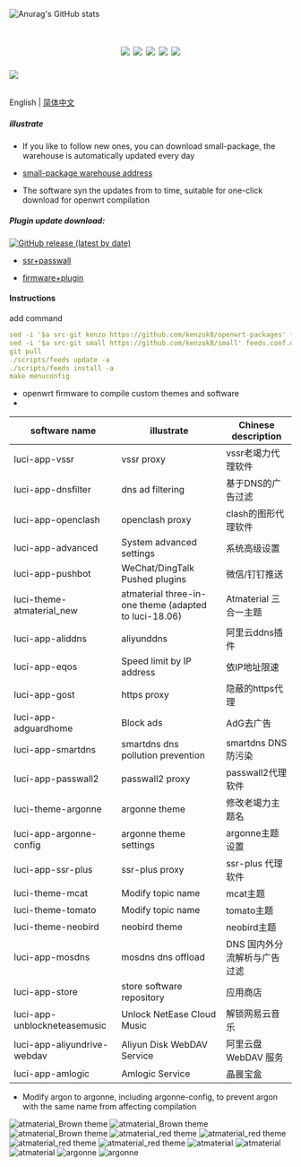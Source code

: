 ![Anurag's GitHub stats](https://github-readme-stats.vercel.app/api?username=kenzok8&show_icons=true&theme=radical)
<div align="center">
<h1 align="center"openwrt-packages</h1>
<img src="https://img.shields.io/github/issues/kenzok8/openwrt-packages?color=green">
<img src="https://img.shields.io/github/stars/kenzok8/openwrt-packages?color=yellow">
<img src="https://img.shields.io/github/forks/kenzok8/openwrt-packages?color=orange">
<img src="https://img.shields.io/github/license/kenzok8/openwrt-packages?color=ff69b4">
<img src="https://img.shields.io/github/languages/code-size/kenzok8/openwrt-packages?color=blueviolet">
</div>

<img src="https://v2.jinrishici.com/one.svg?font-size=24&spacing=2&color=Black">

<br>English | [简体中文](README.md)

##### illustrate

* If you like to follow new ones, you can download small-package, the warehouse is automatically updated every day

* [small-package warehouse address](https://github.com/kenzok8/small-package)

* The software syn the updates from to time, suitable for one-click download for openwrt compilation


##### Plugin update download:

[![GitHub release (latest by date)](https://img.shields.io/github/v/release/kenzok8/compile-package?style=for-the-badge&label=插件更新下载)](https://github.com/kenzok8/compile-package/releases/latest)

+ [ssr+passwall](https://github.com/kenzok8/small)

+ [firmware+plugin](https://op.dllkids.xyz/)

#### Instructions
add command
```yaml
sed -i '$a src-git kenzo https://github.com/kenzok8/openwrt-packages' feeds.conf.default
sed -i '$a src-git small https://github.com/kenzok8/small' feeds.conf.default
git pull
./scripts/feeds update -a
./scripts/feeds install -a
make menuconfig
```

- openwrt firmware to compile custom themes and software
- 
| software name                | illustrate               | Chinese description       |
| -----------------------------|------------------------| ------------|
| luci-app-vssr                | vssr proxy                 | vssr老竭力代理软件        |
| luci-app-dnsfilter           | dns ad filtering            | 基于DNS的广告过滤        |
| luci-app-openclash           | openclash proxy            |  clash的图形代理软件      |
| luci-app-advanced            | System advanced settings               | 系统高级设置        |
| luci-app-pushbot             | WeChat/DingTalk Pushed plugins    |   微信/钉钉推送        |
| luci-theme-atmaterial_new    | atmaterial three-in-one theme (adapted to luci-18.06) | Atmaterial 三合一主题        |
| luci-app-aliddns             | aliyunddns         |   阿里云ddns插件      |
| luci-app-eqos                | Speed ​​limit by IP address       | 依IP地址限速      |
| luci-app-gost                | https proxy      | 隐蔽的https代理   |
| luci-app-adguardhome         | Block ads          |  AdG去广告      |
| luci-app-smartdns            | smartdns dns pollution prevention     |  smartdns DNS防污染       |
| luci-app-passwall2            | passwall2 proxy      | passwall2代理软件        |
| luci-theme-argonne           | argonne theme           | 修改老竭力主题名     |
| luci-app-argonne-config      | argonne theme settings            |  argonne主题设置      |
| luci-app-ssr-plus            | ssr-plus proxy              | ssr-plus 代理软件       |
| luci-theme-mcat              | Modify topic name          |   mcat主题        |
| luci-theme-tomato            | Modify topic name             |  tomato主题        |
| luci-theme-neobird           | neobird theme          | neobird主题        |
| luci-app-mosdns              | mosdns dns offload            |DNS 国内外分流解析与广告过滤        |
| luci-app-store               | store software repository            |  应用商店   |
| luci-app-unblockneteasemusic | Unlock NetEase Cloud Music         | 解锁网易云音乐   |
| luci-app-aliyundrive-webdav  | Aliyun Disk WebDAV Service            |  阿里云盘 WebDAV 服务   |
| luci-app-amlogic  | Amlogic Service            |  晶晨宝盒   |

* Modify argon to argonne, including argonne-config, to prevent argon with the same name from affecting compilation

![atmaterial_Brown theme](https://raw.githubusercontent.com/kenzok8/kenzok8/main/screenshot/sshot-9.jpg)
![atmaterial_Brown theme](https://raw.githubusercontent.com/kenzok8/kenzok8/main/screenshot/sshot-10.jpg)
![atmaterial_Brown theme](https://raw.githubusercontent.com/kenzok8/kenzok8/main/screenshot/sshot-11.jpg)
![atmaterial_red theme](https://raw.githubusercontent.com/kenzok8/kenzok8/main/screenshot/sshot-5.jpg)
![atmaterial_red theme](https://raw.githubusercontent.com/kenzok8/kenzok8/main/screenshot/sshot-6.jpg)
![atmaterial_red theme](https://raw.githubusercontent.com/kenzok8/kenzok8/main/screenshot/sshot-7.jpg)
![atmaterial_red theme](https://raw.githubusercontent.com/kenzok8/kenzok8/main/screenshot/sshot-8.jpg)
![atmaterial](https://raw.githubusercontent.com/kenzok8/kenzok8/main/screenshot/sshot-12.jpg)
![atmaterial](https://raw.githubusercontent.com/kenzok8/kenzok8/main/screenshot/sshot-13.jpg)
![atmaterial](https://raw.githubusercontent.com/kenzok8/kenzok8/main/screenshot/sshot-14.jpg)
![argonne](https://raw.githubusercontent.com/kenzok8/kenzok8/main/screenshot/sshot-1.png)
![argonne](https://raw.githubusercontent.com/kenzok8/kenzok8/main/screenshot/sshot-2.png)
